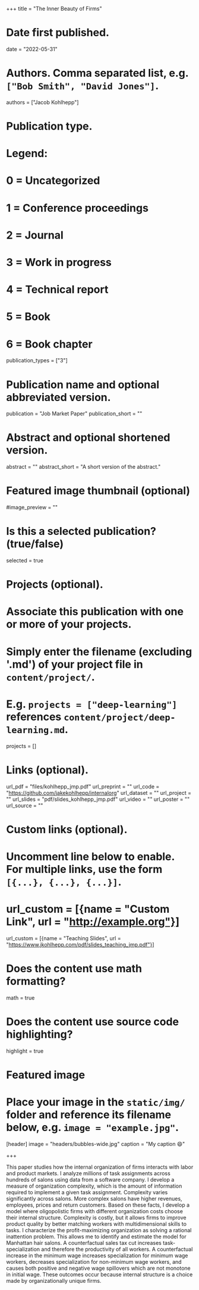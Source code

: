 +++
title = "The Inner Beauty of Firms"

# Date first published.
date = "2022-05-31"

# Authors. Comma separated list, e.g. `["Bob Smith", "David Jones"]`.
authors = ["Jacob Kohlhepp"]

# Publication type.
# Legend:
# 0 = Uncategorized
# 1 = Conference proceedings
# 2 = Journal
# 3 = Work in progress
# 4 = Technical report
# 5 = Book
# 6 = Book chapter
publication_types = ["3"]

# Publication name and optional abbreviated version.
publication = "Job Market Paper"
publication_short = ""

# Abstract and optional shortened version.
abstract = ""
abstract_short = "A short version of the abstract."

# Featured image thumbnail (optional)
#image_preview = ""

# Is this a selected publication? (true/false)
selected = true

# Projects (optional).
#   Associate this publication with one or more of your projects.
#   Simply enter the filename (excluding '.md') of your project file in `content/project/`.
#   E.g. `projects = ["deep-learning"]` references `content/project/deep-learning.md`.
projects = []

# Links (optional).

url_pdf = "files/kohlhepp_jmp.pdf"
url_preprint = ""
url_code = "https://github.com/jakekohlhepp/internalorg"
url_dataset = ""
url_project = ""
url_slides = "pdf/slides_kohlhepp_jmp.pdf"
url_video = ""
url_poster = ""
url_source = ""

# Custom links (optional).
#   Uncomment line below to enable. For multiple links, use the form `[{...}, {...}, {...}]`.
# url_custom = [{name = "Custom Link", url = "http://example.org"}]
url_custom = [{name = "Teaching Slides", url = "https://www.jkohlhepp.com/pdf/slides_teaching_jmp.pdf"}]

# Does the content use math formatting?
math = true

# Does the content use source code highlighting?
highlight = true

# Featured image
# Place your image in the `static/img/` folder and reference its filename below, e.g. `image = "example.jpg"`.
[header]
image = "headers/bubbles-wide.jpg"
caption = "My caption 😄"

+++

This paper studies how the internal organization of firms interacts with labor and product markets. I analyze millions of task assignments across hundreds of salons using data from a software company. I develop a measure of organization complexity, which is the amount of information required to implement a given task assignment. Complexity varies significantly across salons. More complex salons have higher revenues, employees, prices and return customers. Based on these facts, I develop a model where oligopolistic firms with different organization costs choose their internal structure. Complexity is costly, but it allows firms to improve product quality by better matching workers with multidimensional skills to tasks. I characterize the profit-maximizing organization as solving a rational inattention problem. This allows me to identify and estimate the model for Manhattan hair salons. A counterfactual sales tax cut increases task-specialization and therefore the productivity of all workers. A counterfactual increase in the minimum wage increases specialization for minimum wage workers, decreases specialization for non-minimum wage workers, and causes both positive and negative wage spillovers which are not monotone in initial wage. These outcomes occur because internal structure is a choice made by organizationally unique firms.
